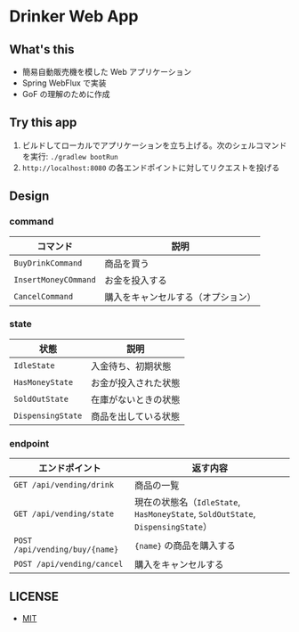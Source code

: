 # Drinker Web App

## What's this

- 簡易自動販売機を模した Web アプリケーション
- Spring WebFlux で実装
- GoF の理解のために作成

## Try this app

1. ビルドしてローカルでアプリケーションを立ち上げる。次のシェルコマンドを実行: `./gradlew bootRun`
2. `http://localhost:8080` の各エンドポイントに対してリクエストを投げる

## Design

### command

| コマンド             | 説明                               |
| -------------------- | ---------------------------------- |
| `BuyDrinkCommand`    | 商品を買う                         |
| `InsertMoneyCOmmand` | お金を投入する                     |
| `CancelCommand`      | 購入をキャンセルする（オプション） |

### state

| 状態              | 説明                 |
| ----------------- | -------------------- |
| `IdleState`       | 入金待ち、初期状態   |
| `HasMoneyState`   | お金が投入された状態 |
| `SoldOutState`    | 在庫がないときの状態 |
| `DispensingState` | 商品を出している状態 |

### endpoint

| エンドポイント                 | 返す内容                                                                        |
| ------------------------------ | ------------------------------------------------------------------------------- |
| `GET /api/vending/drink`       | 商品の一覧                                                                      |
| `GET /api/vending/state`       | 現在の状態名（`IdleState`, `HasMoneyState`, `SoldOutState`, `DispensingState`） |
| `POST /api/vending/buy/{name}` | `{name}` の商品を購入する                                                       |
| `POST /api/vending/cancel`     | 購入をキャンセルする                                                            |

## LICENSE

- [MIT](LICENSE.md)
